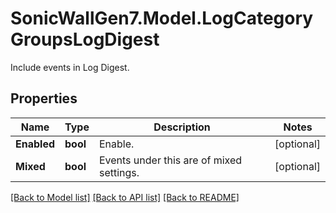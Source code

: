 # SonicWallGen7.Model.LogCategoryGroupsLogDigest
Include events in Log Digest.

## Properties

Name | Type | Description | Notes
------------ | ------------- | ------------- | -------------
**Enabled** | **bool** | Enable. | [optional] 
**Mixed** | **bool** | Events under this are of mixed settings. | [optional] 

[[Back to Model list]](../README.md#documentation-for-models) [[Back to API list]](../README.md#documentation-for-api-endpoints) [[Back to README]](../README.md)

